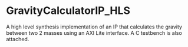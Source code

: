 # GravityCalculatorIP_HLS
A high level synthesis implementation of an IP that calculates the gravity between two 2 masses using an AXI Lite interface. A C testbench is also attached. 
